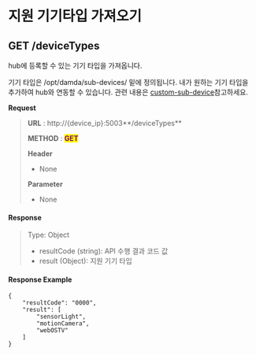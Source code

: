 # 지원 기기타입 가져오기

## &#x20;GET /deviceTypes

hub에 등록할 수 있는 기기 타입을 가져옵니다.&#x20;

기기 타입은 /opt/damda/sub-devices/ 밑에 정의됩니다. 내가 원하는 기기 타입을 추가하여 hub와 연동할 수 있습니다. 관련 내용은 [custom-sub-device](../../../../fundamentals/damda-device/custom-sub-device/ "mention")참고하세요.

**Request**

> **URL** : http://{device\_ip}:5003**/deviceTypes**
>
> **METHOD** : <mark style="color:purple;">**GET**</mark>
>
> **Header**&#x20;
>
> * None
>
> **Parameter**
>
> * None

#### Response

> Type: Object
>
> * resultCode (string): API 수행 결과 코드 값
> * result (Object): 지원 기기 타입&#x20;

#### Response Example

```
{
    "resultCode": "0000",
    "result": [
        "sensorLight",
        "motionCamera",
        "webOSTV"
    ]
}
```
